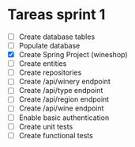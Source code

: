 # Tareas sprint 1
- [ ] Create database tables
- [ ] Populate database
- [x] Create Spring Project (wineshop)
- [ ] Create entities
- [ ] Create repositories
- [ ] Create /api/winery endpoint
- [ ] Create /api/type endpoint
- [ ] Create /api/region endpoint
- [ ] Create /api/wine endpoint
- [ ] Enable basic authentication
- [ ] Create unit tests
- [ ] Create functional tests